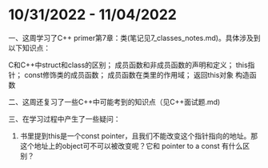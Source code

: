 # 10/31/2022 - 11/04/2022

一、这周学习了C++ primer第7章：类(笔记见7_classes_notes.md)。具体涉及到以下知识点：

C和C++中struct和class的区别；
成员函数和非成员函数的声明和定义；
this指针；
const修饰类的成员函数；
成员函数在类里的作用域；
返回this对象
构造函数


二、这周还复习了一些C++中可能考到的知识点（见C++面试题.md)

三、在学习过程中产生了一些疑问：

1. 书里提到this是一个const pointer，且我们不能改变这个指针指向的地址。那这个地址上的object可不可以被改变呢？它和 pointer to a const 有什么区别？
